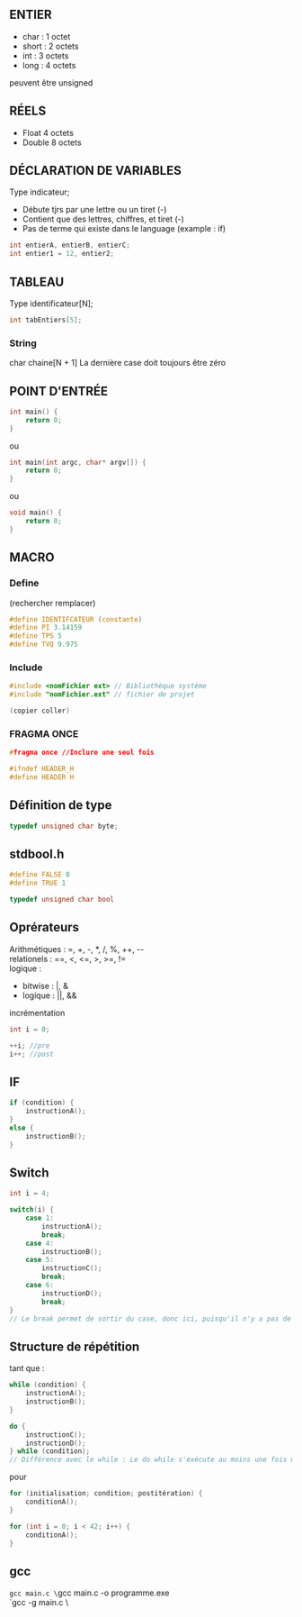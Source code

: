 ## ENTIER
- char : 1 octet
- short : 2 octets
- int : 3 octets
- long : 4 octets

peuvent être unsigned

## RÉELS
- Float 4 octets
- Double 8 octets

## DÉCLARATION DE VARIABLES
Type indicateur;
- Débute tjrs par une lettre ou un tiret (-)
- Contient que des lettres, chiffres, et tiret (-)
- Pas de terme qui existe dans le language (example : if)

```c
int entierA, entierB, entierC;
int entier1 = 12, entier2;
```

## TABLEAU
Type identificateur[N];
```c
int tabEntiers[5];
```
### String 
char chaine[N + 1] La dernière case doit toujours être zéro

## POINT D'ENTRÉE
```c
int main() {
    return 0;
}
```
ou
```c
int main(int argc, char* argv[]) {
    return 0;
}
```
ou
```c
void main() {
    return 0;
}
```

## MACRO
### Define
(rechercher remplacer)
```c
#define IDENTIFCATEUR (constante)
#define PI 3.14159
#define TPS 5
#define TVQ 9.975
```


### Include
```c
#include <nomFichier ext> // Bibliothèque système
#include "nomFichier.ext" // fichier de projet

(copier coller)
```

### FRAGMA ONCE
```c
#fragma once //Inclure une seul fois
```
```c
#ifndef HEADER_H
#define HEADER H
```

## Définition de type
```c
typedef unsigned char byte;
```

## stdbool.h
```c
#define FALSE 0
#define TRUE 1

typedef unsigned char bool
```

## Oprérateurs
Arithmétiques : =, +, -, *, /, %, ++, -- \
relationels : ==, <, <=, >, >=, != \
logique :
- bitwise : |, &
- logique : ||, &&

incrémentation
```c
int i = 0;

++i; //pre
i++; //post
```

## IF
```c
if (condition) {
    instructionA();
}
else {
    instructionB();
}
```

## Switch
```c
int i = 4;

switch(i) {
    case 1:
        instructionA();
        break;
    case 4:
        instructionB();
    case 5:
        instructionC();
        break;
    case 6:
        instructionD();
        break;
}
// Le break permet de sortir du case, donc ici, puisqu'il n'y a pas de break dans le case 4, instructionC() sera aussi exécuté
```
## Structure de répétition
tant que :
```c
while (condition) {
    instructionA();
    instructionB();
}

do {
    instructionC();
    instructionD();
} while (condition);
// Différence avec le while : Le do while s'exécute au moins une fois même si la condition est fausse
```
pour
```c
for (initialisation; condition; postitération) {
    conditionA();
}

for (int i = 0; i < 42; i++) {
    conditionA();
}

```
## gcc
` gcc main.c \
`gcc main.c -o programme.exe \
`gcc -g main.c \
